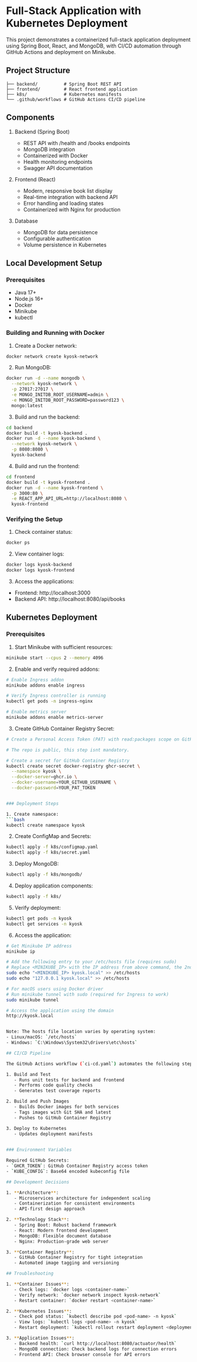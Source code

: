 # Full-Stack Application with Kubernetes Deployment

This project demonstrates a containerized full-stack application deployment using Spring Boot, React, and MongoDB, with CI/CD automation through GitHub Actions and deployment on Minikube.

## Project Structure

```
├── backend/          # Spring Boot REST API
├── frontend/         # React frontend application
├── k8s/              # Kubernetes manifests
└── .github/workflows # GitHub Actions CI/CD pipeline
```

## Components

1. Backend (Spring Boot)
   - REST API with /health and /books endpoints
   - MongoDB integration
   - Containerized with Docker
   - Health monitoring endpoints
   - Swagger API documentation

2. Frontend (React)
   - Modern, responsive book list display
   - Real-time integration with backend API
   - Error handling and loading states
   - Containerized with Nginx for production

3. Database
   - MongoDB for data persistence
   - Configurable authentication
   - Volume persistence in Kubernetes

## Local Development Setup

### Prerequisites

- Java 17+
- Node.js 16+
- Docker
- Minikube
- kubectl

### Building and Running with Docker

1. Create a Docker network:
```bash
docker network create kyosk-network
```

2. Run MongoDB:
```bash
docker run -d --name mongodb \
  --network kyosk-network \
  -p 27017:27017 \
  -e MONGO_INITDB_ROOT_USERNAME=admin \
  -e MONGO_INITDB_ROOT_PASSWORD=password123 \
  mongo:latest
```

3. Build and run the backend:
```bash
cd backend
docker build -t kyosk-backend .
docker run -d --name kyosk-backend \
  --network kyosk-network \
  -p 8080:8080 \
  kyosk-backend
```

4. Build and run the frontend:
```bash
cd frontend
docker build -t kyosk-frontend .
docker run -d --name kyosk-frontend \
  -p 3000:80 \
  -e REACT_APP_API_URL=http://localhost:8080 \
  kyosk-frontend
```

### Verifying the Setup

1. Check container status:
```bash
docker ps
```

2. View container logs:
```bash
docker logs kyosk-backend
docker logs kyosk-frontend
```

3. Access the applications:
- Frontend: http://localhost:3000
- Backend API: http://localhost:8080/api/books

## Kubernetes Deployment

### Prerequisites

1. Start Minikube with sufficient resources:
```bash
minikube start --cpus 2 --memory 4096
```

2. Enable and verify required addons:
```bash
# Enable Ingress addon
minikube addons enable ingress

# Verify Ingress controller is running
kubectl get pods -n ingress-nginx

# Enable metrics server
minikube addons enable metrics-server
```

3. Create GitHub Container Registry Secret:
```bash
# Create a Personal Access Token (PAT) with read:packages scope on GitHub

# The repo is public, this step isnt mandatory.

# Create a secret for GitHub Container Registry
kubectl create secret docker-registry ghcr-secret \
  --namespace kyosk \
  --docker-server=ghcr.io \
  --docker-username=YOUR_GITHUB_USERNAME \
  --docker-password=YOUR_PAT_TOKEN


### Deployment Steps

1. Create namespace:
```bash
kubectl create namespace kyosk
```

2. Create ConfigMap and Secrets:
```bash
kubectl apply -f k8s/configmap.yaml
kubectl apply -f k8s/secret.yaml
```

3. Deploy MongoDB:
```bash
kubectl apply -f k8s/mongodb/
```

4. Deploy application components:
```bash
kubectl apply -f k8s/
```

5. Verify deployment:
```bash
kubectl get pods -n kyosk
kubectl get services -n kyosk
```

6. Access the application:
```bash
# Get Minikube IP address
minikube ip

# Add the following entry to your /etc/hosts file (requires sudo)
# Replace <MINIKUBE_IP> with the IP address from above command, the 2nd maps the loopback adress to the same hostname too, run both
sudo echo "<MINIKUBE_IP> kyosk.local" >> /etc/hosts
sudo echo "127.0.0.1 kyosk.local" >> /etc/hosts 

# For macOS users using Docker driver
# Run minikube tunnel with sudo (required for Ingress to work)
sudo minikube tunnel

# Access the application using the domain
http://kyosk.local


Note: The hosts file location varies by operating system:
- Linux/macOS: `/etc/hosts`
- Windows: `C:\Windows\System32\drivers\etc\hosts`

## CI/CD Pipeline

The GitHub Actions workflow (`ci-cd.yaml`) automates the following steps:

1. Build and Test
   - Runs unit tests for backend and frontend
   - Performs code quality checks
   - Generates test coverage reports

2. Build and Push Images
   - Builds Docker images for both services
   - Tags images with Git SHA and latest
   - Pushes to GitHub Container Registry

3. Deploy to Kubernetes
   - Updates deployment manifests
   

### Environment Variables

Required GitHub Secrets:
- `GHCR_TOKEN`: GitHub Container Registry access token
- `KUBE_CONFIG`: Base64 encoded kubeconfig file

## Development Decisions

1. **Architecture**:
   - Microservices architecture for independent scaling
   - Containerization for consistent environments
   - API-first design approach

2. **Technology Stack**:
   - Spring Boot: Robust backend framework
   - React: Modern frontend development
   - MongoDB: Flexible document database
   - Nginx: Production-grade web server

3. **Container Registry**:
   - GitHub Container Registry for tight integration
   - Automated image tagging and versioning

## Troubleshooting

1. **Container Issues**:
   - Check logs: `docker logs <container-name>`
   - Verify network: `docker network inspect kyosk-network`
   - Restart container: `docker restart <container-name>`

2. **Kubernetes Issues**:
   - Check pod status: `kubectl describe pod <pod-name> -n kyosk`
   - View logs: `kubectl logs <pod-name> -n kyosk`
   - Restart deployment: `kubectl rollout restart deployment <deployment-name> -n kyosk`

3. **Application Issues**:
   - Backend health: `curl http://localhost:8080/actuator/health`
   - MongoDB connection: Check backend logs for connection errors
   - Frontend API: Check browser console for API errors
